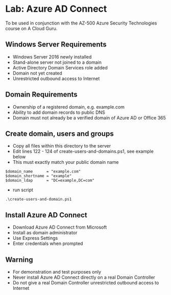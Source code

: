 # Lab: Azure AD Connect

To be used in conjunction with the AZ-500 Azure Security Technologies course on A Cloud Guru.

## Windows Server Requirements
* Windows Server 2016 newly installed
* Stand-alone server not joined to a domain
* Active Directory Domain Services role added
* Domain not yet created
* Unrestricted outbound access to Internet

## Domain Requirements
* Ownership of a registered domain, e.g. example.com
* Ability to add domain records to public DNS
* Domain must not already be a verified domain of Azure AD or Office 365

## Create domain, users and groups
* Copy all files within this directory to the server
* Edit lines 122 - 124 of create-users-and-domains.ps1, see example below
* This must exactly match your public domain name

```
$domain_name      = "example.com"
$domain_shortname = "example"
$domain_ldap      = "DC=example,DC=com"
```
* run script
```
.\create-users-and-domain.ps1
```

## Install Azure AD Connect
* Download Azure AD Connect from Microsoft
* Install as domain administrator
* Use Express Settings
* Enter credentials when prompted

## Warning
* For demonstration and test purposes only
* Never install Azure AD Connect directly on a real Domain Controller
* Do not give a real Domain Controller unrestricted outbound access to Internet